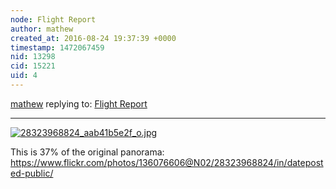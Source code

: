 ```yaml
---
node: Flight Report
author: mathew
created_at: 2016-08-24 19:37:39 +0000
timestamp: 1472067459
nid: 13298
cid: 15221
uid: 4
---
```




[mathew](../profile/mathew) replying to: [Flight Report](../notes/ranon/07-18-2016/flight-report)

----
[![28323968824_aab41b5e2f_o.jpg](//i.publiclab.org/system/images/photos/000/017/760/large/28323968824_aab41b5e2f_o.jpg)](//i.publiclab.org/system/images/photos/000/017/760/original/28323968824_aab41b5e2f_o.jpg)



This is 37% of the original panorama:
https://www.flickr.com/photos/136076606@N02/28323968824/in/dateposted-public/